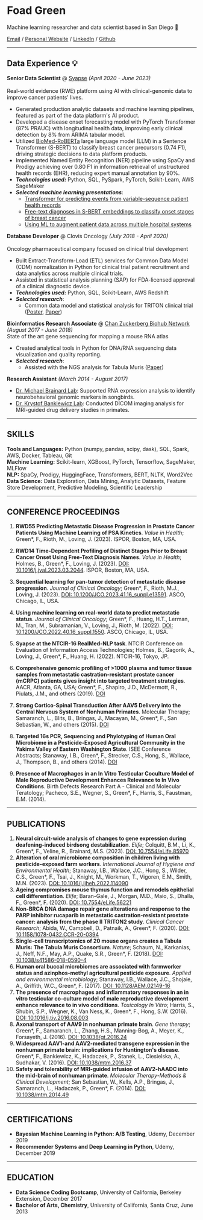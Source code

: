 # Foad Green
 
Machine learning researcher and data scientist based in San Diego 🌴

[Email](mailto:foadgreen@gmail.com)  /  [Personal Website](https://wwww.foadgreen.com)  /  [LinkedIn](https://www.linkedin.com/in/foadgreen) /  [Github](https://wwww.github.com/foadgr)

---


## Data Experience 💡

**Senior Data Scientist** @ [Syapse](https://syapse.com/) _(April 2020 - June 2023)_ <br>  
Real-world evidence (RWE) platform using AI with clinical-genomic data to improve cancer patients' lives.
- Generated production analytic datasets and machine learning pipelines, featured as part of the data platform's AI product.
- Developed a disease onset forecasting model with PyTorch Transformer (87% PRAUC) with longitudinal health data, improving early clinical detection by 8% from ARIMA tabular model.
- Utilized [BioMed-RoBERTa](https://huggingface.co/pritamdeka/S-Biomed-Roberta-snli-multinli-stsb) large language model (LLM) in a Sentence Transformer (S-BERT) to classify breast cancer precursors (0.74 F1), driving strategic decisions to data platform products.
- Implemented Named Entity Recognition (NER) pipeline using SpaCy and Prodigy achieving over 0.80 F1 in information retrieval of unstructured health records (EHR), reducing expert manual annotation by 90%.
- **_Technologies used:_** Python, SQL, PySpark, PyTorch, Scikit-Learn, AWS SageMaker
- **_Selected machine learning presentations_**: <br>
    - [Transformer for predicting events from variable-sequence patient health records](https://doi.org/10.1200/JCO.2023.41.16_suppl.e13591)
    - [Free-text diagnoses in S-BERT embeddings to classify onset stages of breast cancer](https://doi.org/10.1016/j.jval.2023.03.2044)
    - [Using ML to augment patient data across multiple hospital systems](https://doi.org/10.1200/JCO.2022.40.16_suppl.1550)

**Database Developer** @ Clovis Oncology _(July 2018 - April 2020)_ <br>  
Oncology pharmaceutical company focused on clinical trial development
- Built Extract-Transform-Load (ETL) services for Common Data Model (CDM) normalization in Python for clinical trial patient recruitment and data analytics across multiple clinical trials.
- Assisted in statistical analysis planning (SAP) for FDA-licensed approval of a clinical diagnostic device.
- **_Technologies used:_** Python, SQL, Scikit-Learn, AWS Redshift
- **_Selected research_**: <br>
    - Common data model and statistical analysis for TRITON clinical trial ([Poster](http://dx.doi.org/10.1158/1538-7445.AM2019-727), [Paper](https://doi.org/10.1158/1078-0432.CCR-20-0394))

**Bioinformatics Research Associate** @ [Chan Zuckerberg Biohub Network](https://www.czbiohub.org/) _(August 2017 - June 2018)_ <br>
State of the art gene sequencing for mapping a mouse RNA atlas

- Created analytical tools in Python for DNA/RNA sequencing data visualization and quality reporting.
- **_Selected research_**: <br>
    - Assisted with the NGS analysis for Tabula Muris ([Paper](https://doi.org/10.1038/s41586-018-0590-4))

**Research Assistant** _(March 2014 - August 2017)_  

- [Dr. Michael Brainard Lab](https://brainardlab.ucsf.edu/): Supported RNA expression analysis to identify neurobehavioral genomic markers in songbirds.
- [Dr. Krystof Bankiewicz Lab](https://neurosurgery.ucsf.edu/bankiewicz-lab): Conducted DICOM imaging analysis for MRI-guided drug delivery studies in primates.

---

## SKILLS

**Tools and Languages:** Python (numpy, pandas, scipy, dask), SQL, Spark, AWS, Docker, Tableau, Git  
**Machine Learning:** Scikit-learn, XGBoost, PyTorch, Tensorflow, SageMaker, MLFlow  
**NLP:** SpaCy, Prodigy, HuggingFace, Transformers, BERT, NLTK, Word2Vec  
**Data Science:** Data Exploration, Data Mining, Analytic Datasets, Feature Store Development, Predictive Modeling, Scientific Leadership

---

## CONFERENCE PROCEEDINGS

1. **RWD55 Predicting Metastatic Disease Progression in Prostate Cancer Patients Using Machine Learning of PSA Kinetics**. *Value in Health*; Green*, F., Rioth, M., Loving, J. (2023). ISPOR, Boston, MA, USA.
2. **RWD14 Time-Dependent Profiling of Distinct Stages Prior to Breast Cancer Onset Using Free-Text Diagnosis Names**. *Value in Health*; Holmes, B., Green*, F., Loving, J. (2023). [DOI: 10.1016/j.jval.2023.03.2044](https://doi.org/10.1016/j.jval.2023.03.2044). ISPOR, Boston, MA, USA.
3. **Sequential learning for pan-tumor detection of metastatic disease progression**. *Journal of Clinical Oncology*; Green*, F., Rioth, M.J., Loving, J. (2023). [DOI: 10.1200/JCO.2023.41.16_suppl.e13591](https://doi.org/10.1200/JCO.2023.41.16_suppl.e13591). ASCO, Chicago, IL, USA.
4. **Using machine learning on real-world data to predict metastatic status**. *Journal of Clinical Oncology*; Green*, F., Huang, H.T., Lerman, M., Tran, M., Subramanian, V., Loving, J., Rioth, M. (2022). [DOI: 10.1200/JCO.2022.40.16_suppl.1550](https://doi.org/10.1200/JCO.2022.40.16_suppl.1550). ASCO, Chicago, IL, USA.
5. **Syapse at the NTCIR-16 RealMed-NLP task**. NTCIR Conference on Evaluation of Information Access Technologies; Holmes, B., Gagorik, A., Loving, J., Green*, F., Huang, H. (2022). NTCIR-16, Tokyo, JP.
6. **Comprehensive genomic profiling of >1000 plasma and tumor tissue samples from metastatic castration-resistant prostate cancer (mCRPC) patients gives insight into targeted treatment strategies**. AACR, Atlanta, GA, USA; Green*, F., Shapiro, J.D., McDermott, R., Piulats, J.M., and others (2019). [DOI](http://dx.doi.org/10.1158/1538-7445.AM2019-727)

4. **Strong Cortico-Spinal Transduction After AAV5 Delivery into the Central Nervous System of Nonhuman Primates**. Molecular Therapy; Samaranch, L., Blits, B., Bringas, J., Macayan, M., Green*, F., San Sebastian, W., and others (2015). [DOI](http://dx.doi.org/10.1016/S1525-0016(16)34154-5)

5. **Targeted 16s PCR, Sequencing and Phylotyping of Human Oral Microbiome in a Pesticide-Exposed Agricultural Community in the Yakima Valley of Eastern Washington State**. ISEE Conference Abstracts; Stanaway, I.B., Green*, F., Strecker, C.S., Hong, S., Wallace, J., Thompson, B., and others (2014). [DOI](http://dx.doi.org/10.1289/isee.2014.P2-535)

6. **Presence of Macrophages in an In Vitro Testicular Coculture Model of Male Reproductive Development Enhances Relevance to In Vivo Conditions**. Birth Defects Research Part A - Clinical and Molecular Teratology; Pacheco, S.E., Wegner, S., Green*, F., Harris, S., Faustman, E.M. (2014).

---

## PUBLICATIONS

1. **Neural circuit-wide analysis of changes to gene expression during deafening-induced birdsong destabilization**. *Elife*; Colquitt, B.M., Li, K., Green*, F., Veline, R., Brainard, M.S. (2023). [DOI: 10.7554/eLife.85970](https://doi.org/10.7554/eLife.85970)
2. **Alteration of oral microbiome composition in children living with pesticide-exposed farm workers**. *International Journal of Hygiene and Environmental Health*; Stanaway, I.B., Wallace, J.C., Hong, S., Wilder, C.S., Green*, F., Tsai, J., Knight, M., Workman, T., Vigoren, E.M., Smith, M.N. (2023). [DOI: 10.1016/j.ijheh.2022.114090](https://doi.org/10.1016/j.ijheh.2022.114090)
3. **Ageing compromises mouse thymus function and remodels epithelial cell differentiation**. *Elife*; Baran-Gale, J., Morgan, M.D., Maio, S., Dhalla, F., Green*, F. (2020). [DOI: 10.7554/eLife.56221](https://doi.org/10.7554/eLife.56221)
4. **Non-BRCA DNA damage repair gene alterations and response to the PARP inhibitor rucaparib in metastatic castration-resistant prostate cancer: analysis from the phase II TRITON2 study**. *Clinical Cancer Research*; Abida, W., Campbell, D., Patnaik, A., Green*, F. (2020). [DOI: 10.1158/1078-0432.CCR-20-0394](https://doi.org/10.1158/1078-0432.CCR-20-0394)
5. **Single-cell transcriptomics of 20 mouse organs creates a Tabula Muris: The Tabula Muris Consortium**. *Nature*; Schaum, N., Karkanias, J., Neff, N.F., May, A.P., Quake, S.R., Green*, F. (2018). [DOI: 10.1038/s41586-018-0590-4](https://doi.org/10.1038/s41586-018-0590-4)
6. **Human oral buccal microbiomes are associated with farmworker status and azinphos-methyl agricultural pesticide exposure**. *Applied and environmental microbiology*; Stanaway, I.B., Wallace, J.C., Shojaie, A., Griffith, W.C., Green*, F. (2017). [DOI: 10.1128/AEM.02149-16](https://doi.org/10.1128/AEM.02149-16)
7. **The presence of macrophages and inflammatory responses in an in vitro testicular co-culture model of male reproductive development enhance relevance to in vivo conditions**. *Toxicology In Vitro*; Harris, S., Shubin, S.P., Wegner, K., Van Ness, K., Green*, F., Hong, S.W. (2016). [DOI: 10.1016/j.tiv.2016.08.003](https://doi.org/10.1016/j.tiv.2016.08.003)
8. **Axonal transport of AAV9 in nonhuman primate brain**. *Gene therapy*; Green*, F., Samaranch, L., Zhang, H.S., Manning-Bog, A., Meyer, K., Forsayeth, J. (2016). [DOI: 10.1038/gt.2016.24](https://doi.org/10.1038/gt.2016.24)
9. **Widespread AAV1-and AAV2-mediated transgene expression in the nonhuman primate brain: implications for Huntington's disease**. Green*, F., Bankiewicz, K., Hadaczek, P., Stanek, L., Ciesielska, A., Sudhakar, V. (2016). [DOI: 10.1038/mtm.2016.37](https://doi.org/10.1038/mtm.2016.37)
10. **Safety and tolerability of MRI-guided infusion of AAV2-hAADC into the mid-brain of nonhuman primate**. *Molecular Therapy-Methods & Clinical Development*; San Sebastian, W., Kells, A.P., Bringas, J., Samaranch, L., Hadaczek, P., Green*, F. (2014). [DOI: 10.1038/mtm.2014.49](https://doi.org/10.1038/mtm.2014.49)

---

## CERTIFICATIONS

- **Bayesian Machine Learning in Python: A/B Testing**, Udemy, December 2019
- **Recommender Systems and Deep Learning in Python**, Udemy, December 2019

---

## EDUCATION

- **Data Science Coding Bootcamp**, University of California, Berkeley Extension, December 2017
- **Bachelor of Arts, Chemistry**, University of California, Santa Cruz, June 2013

